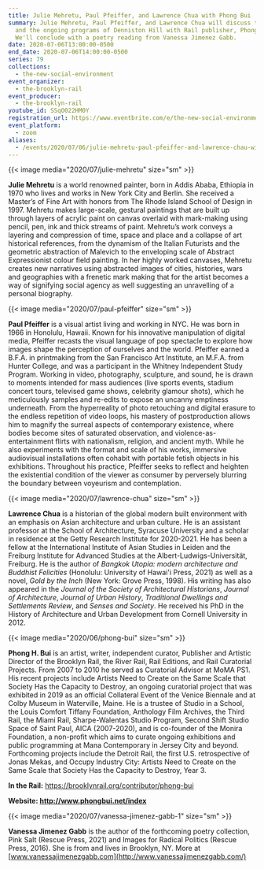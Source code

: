 ```yaml
---
title: Julie Mehretu, Paul Pfeiffer, and Lawrence Chua with Phong Bui
summary: Julie Mehretu, Paul Pfeiffer, and Lawrence Chua will discuss their work
  and the ongoing programs of Denniston Hill with Rail publisher, Phong Bui.
  We'll conclude with a poetry reading from Vanessa Jimenez Gabb.
date: 2020-07-06T13:00:00-0500
end_date: 2020-07-06T14:00:00-0500
series: 79
collections:
  - the-new-social-environment
event_organizer:
  - the-brooklyn-rail
event_producer:
  - the-brooklyn-rail
youtube_id: SSqO022HM0Y
registration_url: https://www.eventbrite.com/e/the-new-social-environment-79-julie-mehretu-paul-pfeiffer-lawrence-chau-tickets-112030654704
event_platform:
  - zoom
aliases:
  - /events/2020/07/06/julie-mehretu-paul-pfeiffer-and-lawrence-chau-with-phong-bui/
---
```

{{< image media="2020/07/julie-mehretu" size="sm" >}}

**Julie Mehretu** is a world renowned painter, born in Addis Ababa, Ethiopia in 1970 who lives and works in New York City and Berlin. She received a Master’s of Fine Art with honors from The Rhode Island School of Design in 1997. Mehretu makes large-scale, gestural paintings that are built up through layers of acrylic paint on canvas overlaid with mark-making using pencil, pen, ink and thick streams of paint. Mehretu’s work conveys a layering and compression of time, space and place and a collapse of art historical references, from the dynamism of the Italian Futurists and the geometric abstraction of Malevich to the enveloping scale of Abstract Expressionist colour field painting. In her highly worked canvases, Mehretu creates new narratives using abstracted images of cities, histories, wars and geographies with a frenetic mark making that for the artist becomes a way of signifying social agency as well suggesting an unravelling of a personal biography.

{{< image media="2020/07/paul-pfeiffer" size="sm" >}}

**Paul Pfeiffer** is a visual artist living and working in NYC. He was born in 1966 in Honolulu, Hawaii. Known for his innovative manipulation of digital media, Pfeiffer recasts the visual language of pop spectacle to explore how images shape the perception of ourselves and the world. Pfeiffer earned a B.F.A. in printmaking from the San Francisco Art Institute, an M.F.A. from Hunter College, and was a participant in the Whitney Independent Study Program. Working in video, photography, sculpture, and sound, he is drawn to moments intended for mass audiences (live sports events, stadium concert tours, televised game shows, celebrity glamour shots), which he meticulously samples and re-edits to expose an uncanny emptiness underneath. From the hyperreality of photo retouching and digital erasure to the endless repetition of video loops, his mastery of postproduction allows him to magnify the surreal aspects of contemporary existence, where bodies become sites of saturated observation, and violence-as-entertainment flirts with nationalism, religion, and ancient myth. While he also experiments with the format and scale of his works, immersive audiovisual installations often cohabit with portable fetish objects in his exhibitions. Throughout his practice, Pfeiffer seeks to reflect and heighten the existential condition of the viewer as consumer by perversely blurring the boundary between voyeurism and contemplation.

{{< image media="2020/07/lawrence-chua" size="sm" >}}

**Lawrence Chua** is a historian of the global modern built environment with an emphasis on Asian architecture and urban culture. He is an assistant professor at the School of Architecture, Syracuse University and a scholar in residence at the Getty Research Institute for 2020-2021. He has been a fellow at the International Institute of Asian Studies in Leiden and the Freiburg Institute for Advanced Studies at the Albert-Ludwigs-Universität, Freiburg. He is the author of *Bangkok Utopia: modern architecture and Buddhist Felicities* (Honolulu: University of Hawai'i Press, 2021) as well as a novel, *Gold by the Inch* (New York: Grove Press, 1998). His writing has also appeared in the *Journal of the Society of Architectural Historians*, *Journal of Architecture*, *Journal of Urban History*, *Traditional Dwellings and Settlements Review*, and *Senses and Society*. He received his PhD in the History of Architecture and Urban Development from Cornell University in 2012.

{{< image media="2020/06/phong-bui" size="sm" >}}

**Phong H. Bui** is an artist, writer, independent curator, Publisher and Artistic Director of the Brooklyn Rail, the River Rail, Rail Editions, and Rail Curatorial Projects. From 2007 to 2010 he served as Curatorial Advisor at MoMA PS1. His recent projects include Artists Need to Create on the Same Scale that Society Has the Capacity to Destroy, an ongoing curatorial project that was exhibited in 2019 as an official Collateral Event of the Venice Biennale and at Colby Museum in Waterville, Maine. He is a trustee of Studio in a School, the Louis Comfort Tiffany Foundation, Anthology Film Archives, the Third Rail, the Miami Rail, Sharpe-Walentas Studio Program, Second Shift Studio Space of Saint Paul, AICA (2007-2020), and is co-founder of the Monira Foundation, a non-profit which aims to curate ongoing exhibitions and public programming at Mana Contemporary in Jersey City and beyond. Forthcoming projects include the Detroit Rail, the first U.S. retrospective of Jonas Mekas, and Occupy Industry City: Artists Need to Create on the Same Scale that Society Has the Capacity to Destroy, Year 3.

**In the Rail:** <https://brooklynrail.org/contributor/phong-bui>

**Website: <http://www.phongbui.net/index>**

{{< image media="2020/07/vanessa-jimenez-gabb-1" size="sm" >}}

**Vanessa Jimenez Gabb** is the author of the forthcoming poetry collection, Pink Salt (Rescue Press, 2021) and Images for Radical Politics (Rescue Press, 2016). She is from and lives in Brooklyn, NY. More at [www.vanessajimenezgabb.com](http://www.vanessajimenezgabb.com/)